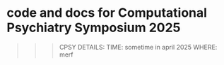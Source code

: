# code and docs for Computational Psychiatry Symposium 2025

>>>CPSY DETAILS:
TIME: sometime in april 2025
WHERE: merf


